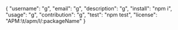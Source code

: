 {
    "username": "g",
    "email": "g",
    "description": "g",
    "install": "npm i",
    "usage": "g",
    "contribution": "g",
    "test": "npm test",
    "license": "APM:\t/apm/l/:packageName"
}